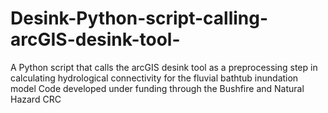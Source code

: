 # Desink-Python-script-calling-arcGIS-desink-tool-
A Python script that calls the arcGIS desink tool as a preprocessing step in calculating hydrological connectivity for the fluvial bathtub inundation model 
Code developed under funding through the Bushfire and Natural Hazard CRC
